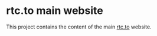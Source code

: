 # rtc.to main website

This project contains the content of the main [rtc.to][rtc.to] website.



[rtc.to]: http://www.rtc.to